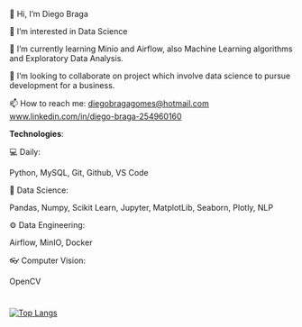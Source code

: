 👋 Hi, I’m Diego Braga

👀 I’m interested in Data Science

🌱 I’m currently learning Minio and Airflow, also Machine Learning algorithms and Exploratory Data Analysis.

💞️ I’m looking to collaborate on project which involve data science to pursue development for a business.

📫 How to reach me: diegobragagomes@hotmail.com
www.linkedin.com/in/diego-braga-254960160

**Technologies**:

💻 Daily:

Python, MySQL, Git, Github, VS Code

🎲 Data Science:

Pandas, Numpy, Scikit Learn, Jupyter, MatplotLib, Seaborn, Plotly, NLP

⚙️ Data Engineering:

Airflow, MinIO, Docker

👓 Computer Vision:

OpenCV

<!---
diegobragagomes/diegobragagomes is a ✨ special ✨ repository because its `README.md` (this file) appears on your GitHub profile.
You can click the Preview link to take a look at your changes.
--->

#

[![Top Langs](https://github-readme-stats.vercel.app/api/top-langs/?username=diegobragagomes&layout=compact)](https://github.com/diegobragagomes/github-readme-stats)



